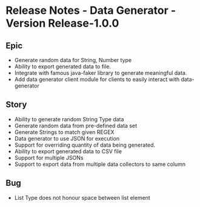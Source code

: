 # Release Notes - Data Generator - Version Release-1.0.0

## Epic

*   Generate random data for String, Number type
*   Ability to export generated data to file.
*   Integrate with famous java-faker library to generate meaningful data.
*	Add data generator client module for clients to easily interact with data-generator

## Story

*   Ability to generate random String Type data
*   Generate random data from pre-defined data set
*   Generate Strings to match given REGEX
*   Data generator to use JSON for execution
*   Support for overriding quantity of data being generated.
*   Ability to export generated data to CSV file
*   Support for multiple JSONs
*	Support to export data from multiple data collectors to same column

## Bug

*   List Type does not honour space between list element